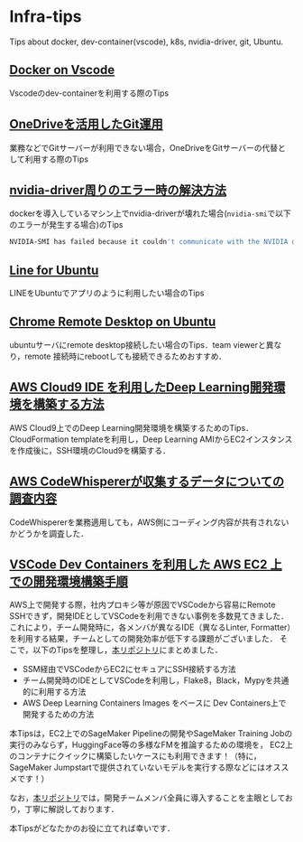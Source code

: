 # Infra-tips
Tips about docker, dev-container(vscode), k8s, nvidia-driver, git, Ubuntu.

## [Docker on Vscode](https://renya-kujirada.github.io/Infra-tips/docs/202209172125/tips_dev-container.html)

Vscodeのdev-containerを利用する際のTips

## [OneDriveを活用したGit運用](https://renya-kujirada.github.io/Infra-tips/docs/202209202058/tips_git.html)

業務などでGitサーバーが利用できない場合，OneDriveをGitサーバーの代替として利用する際のTips

## [nvidia-driver周りのエラー時の解決方法](https://renya-kujirada.github.io/Infra-tips/docs/202210252319/tips_nvidia_driver.html)

dockerを導入しているマシン上でnvidia-driverが壊れた場合(`nvidia-smi`で以下のエラーが発生する場合)のTips

```sh
NVIDIA-SMI has failed because it couldn't communicate with the NVIDIA driver. Make sure that the latest NVIDIA driver is installed and running.
```

## [Line for Ubuntu](https://renya-kujirada.github.io/Infra-tips/docs/202211220117/tips_line_for_ubuntu.html)

LINEをUbuntuでアプリのように利用したい場合のTips

## [Chrome Remote Desktop on Ubuntu](https://renya-kujirada.github.io/Infra-tips/docs/202301031921/tips_chrome_remote_desktop.html)

ubuntuサーバにremote desktop接続したい場合のTips．team viewerと異なり，remote 接続時にrebootしても接続できるためおすすめ．

## [AWS Cloud9 IDE を利用したDeep Learning開発環境を構築する方法](https://renya-kujirada.github.io/Infra-tips/docs/202309032358/tips_cloud9.html)

AWS Cloud9上でのDeep Learning開発環境を構築するためのTips．CloudFormation templateを利用し，Deep Learning AMIからEC2インスタンスを作成後に，SSH環境のCloud9を構築する．

## [AWS CodeWhispererが収集するデータについての調査内容](https://renya-kujirada.github.io/Infra-tips/docs/202309151938/tips_codewhisperer.html)

CodeWhispererを業務適用しても，AWS側にコーディング内容が共有されないかどうかを調査した．

## [VSCode Dev Containers を利用した AWS EC2 上での開発環境構築手順](https://renya-kujirada.github.io/Infra-tips/docs/202312311851/tips_remote_dev_on_ec2_with_vscode.html)

AWS上で開発する際，社内プロキシ等が原因でVSCodeから容易にRemote SSHできず，開発IDEとしてVSCodeを利用できない事例を多数見てきました．
これにより，チーム開発時に，各メンバが異なるIDE（異なるLinter, Formatter）を利用する結果，チームとしての開発効率が低下する課題がございました．
そこで，以下のTipsを整理し，[本リポジトリ](https://github.com/Renya-Kujirada/aws-ec2-devkit-vscode)にまとめました．

- SSM経由でVSCodeからEC2にセキュアにSSH接続する方法
- チーム開発時のIDEとしてVSCodeを利用し，Flake8，Black，Mypyを共通的に利用する方法
- AWS Deep Learning Containers Images をベースに Dev Containers上で開発するための方法

本Tipsは，EC2上でのSageMaker Pipelineの開発やSageMaker Training Jobの実行のみならず，HuggingFace等の多様なFMを推論するための環境を，
EC2上のコンテナにクイックに構築したいケースにも利用できます！（特に，SageMaker Jumpstartで提供されていないモデルを実行する際などにはオススメです！）

なお，[本リポジトリ](https://github.com/Renya-Kujirada/aws-ec2-devkit-vscode)では，開発チームメンバ全員に導入することを主眼としており，丁寧に解説しております．

本Tipsがどなたかのお役に立てれば幸いです．

